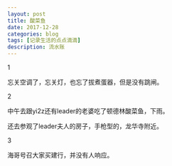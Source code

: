 ```yaml
---
layout: post
title: 酸菜鱼
date: 2017-12-28
categories: blog
tags: [记录生活的点点滴滴]
description: 流水账
---
```


1

忘关空调了，忘关灯，也忘了拔煮蛋器，但是没有跳闸。

2

中午去跟yi2z还有leader的老婆吃了顿德林酸菜鱼，下雨。

还去参观了leader夫人的房子，手枪型的，龙华寺附近。

3

海哥号召大家买建行，并没有人响应。



